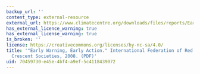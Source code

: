```yaml
---
backup_url: ''
content_type: external-resource
external_url: https://www.climatecentre.org/downloads/files/reports/Early%20Warning%20Early%20Action%202008.pdf
has_external_licence_warning: true
has_external_license_warning: true
is_broken: ''
license: https://creativecommons.org/licenses/by-nc-sa/4.0/
title: '"Early Warning, Early Action." International Federation of Red Cross and Red
  Crescent Societies, 2008. (PDF)'
uid: 70459730-e45e-4bf4-a9ef-5c4118439072
---
```

